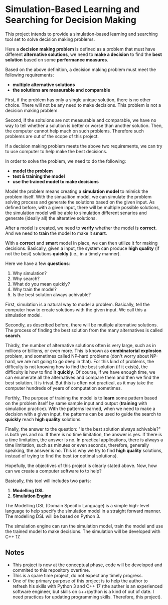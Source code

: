 # Simulation-Based Learning and Searching for Decision Making

This project intends to provide a simulation-based learning and searching tool set to solve decision making problems.

Here a **decision making problem** is defined as a problem that must have different **alternative solutions**, we need to **make a decision** to find the **best solution** based on some **performance measures**.

Based on the above definition, a decision making problem must meet the following requirements:

  - **multiple alternative solutions**
  - **the solutions are measurable and comparable**

First, if the problem has only a single unique solution, there is no other choice. There will not be any need to make decisions. This problem is not a decision making problem.

Second, if the soltuions are not measurable and comparable, we have no way to tell whether a solution is better or worse than another solution. Then, the computer cannot help much on such problems. Therefore such problems are out of the scope of this project. 

If a decision making problem meets the above two requirements, we can try to use computer to help make the best decisions. 

In order to solve the problem, we need to do the following:

  - **model the problem**
  - **test & training the model**
  - **use the trained model to make decisions**
  
Model the problem means creating a **simulation model** to mimick the problem itself. With the simualtion model, we can simulate the problem solving process and generate the solutions based on the given input. As defined before, with a given input, there will be multiple possible solutions, the simulation model will be able to simulation different senarios and generate (ideally all) the alterative solutions. 

After a model is created, we need to **verify** whether the model is **correct**. And we need to **train** the model to make it **smart**.

With a **correct** and **smart** model in place, we can then utilize it for making decisions. Basically, given a input, the system can produce **high quality** (if not the best) solutions **quickly** (i.e., in a timely manner).

Here we have a few **questions**:
  1. Why simulation?
  2. Why search? 
  3. What do you mean quickly?
  4. Why train the model?
  5. Is the best solution always achivable?
  
First, simulation is a natural way to model a problem. Basically, tell the computer how to create solutions with the given input. We call this a simulation model.

Secondly, as described before, there will be mutliple alternative solutions. The process of finding the best solution from the many alternatives is called **search**. 

Thirdly, the number of alternative solutions often is very large, such as in millions or billions, or even more. This is known as **combinatorial explosion** problem, and sometimes called NP-hard problems (don't worry about NP-hard, we are not going to go deep in that). For this kind of problems, the difficulty is not knowing how to find the best solution (if it exists), the difficulty is how to find it **quickly**. Of course, if we have enough time, we can enumerate all the alternatives and compare them and then we find the best solution. It is trival. But this is often not practical, as it may take the computer hundreds of years of computation sometimes.  

Forthly, The purpose of training the model is to **learn** some pattern based on the problem itself by same sample input and output (**training** with simulation practice). With the patterns learned, when we need to make a decision with a given input, the patterns can be used to guide the search to **quickly** reach **high quality** solutions.

Finally, the answer to the question: "Is the best solution always achivable?" is both yes and no. If there is no time limitation, the answer is yes. If there is a time limitation, the answer is no. In practical applications, there is always a time limitation, such as minutes or even seconds, therefore, generally speaking, the answer is no. This is why we try to find **high quality** solutions, instead of trying to find the best (or optimal solutions).

Hopefully, the objectives of this project is clearly stated above. Now, how can we create a computer software to to help?

Basically, this tool will includes two parts:

  1. **Modelling DSL**
  2. **Simulation Engine** 
  
The Modelling DSL (Domain Specific Language) is a simple high-level language to help specify the simulation model in a straight forward manner. The modelling DSL will be based on Python 3.
 
The simulation engine can run the simulation model, train the model and use the trained model to make decisions. The simulation will be developed with C++ 17.

## Notes
 - This project is now at the conceptual phase, code will be developed and commited to this repository overtime.
 - This is a spare time project, do not expect any timely progress.
 - One of the primary purpose of this project is to help the author to refresh his skills with Python 3 and C++ 17 
   (the auther is an experienced software engineer, but skills on c++/python is a kind of out of date. I need practices for updating programming skills. Therefore, this project).
   
